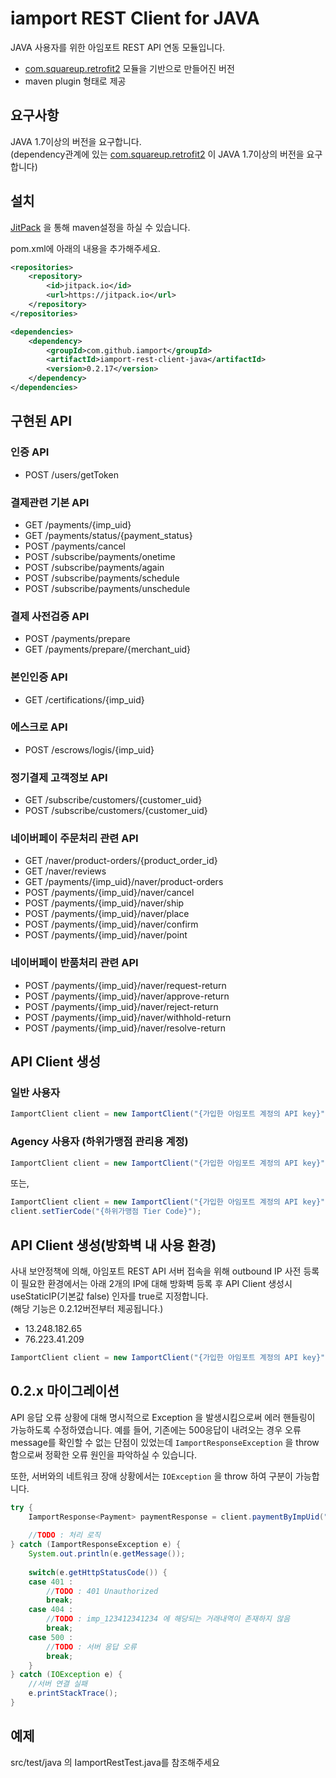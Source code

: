 # iamport REST Client for JAVA
JAVA 사용자를 위한 아임포트 REST API 연동 모듈입니다.

- [com.squareup.retrofit2](https://github.com/square/retrofit) 모듈을 기반으로 만들어진 버전
- maven plugin 형태로 제공


## 요구사항
JAVA 1.7이상의 버전을 요구합니다.  
(dependency관계에 있는 [com.squareup.retrofit2](https://github.com/square/retrofit) 이 JAVA 1.7이상의 버전을 요구합니다)


## 설치
    
[JitPack](https://jitpack.io/#iamport/iamport-rest-client-java) 을 통해 maven설정을 하실 수 있습니다.  

pom.xml에 아래의 내용을 추가해주세요. 

```xml
<repositories>
	<repository>
	    <id>jitpack.io</id>
	    <url>https://jitpack.io</url>
	</repository>
</repositories>
```

```xml
<dependencies>
	<dependency>
	    <groupId>com.github.iamport</groupId>
	    <artifactId>iamport-rest-client-java</artifactId>
	    <version>0.2.17</version>
	</dependency>
</dependencies>
```
 


## 구현된 API

### 인증 API  

- POST /users/getToken

### 결제관련 기본 API  

- GET /payments/{imp_uid}
- GET /payments/status/{payment_status}
- POST /payments/cancel
- POST /subscribe/payments/onetime
- POST /subscribe/payments/again
- POST /subscribe/payments/schedule
- POST /subscribe/payments/unschedule

### 결제 사전검증 API

- POST /payments/prepare
- GET /payments/prepare/{merchant_uid}

### 본인인증 API  

- GET /certifications/{imp_uid}

### 에스크로 API   

- POST /escrows/logis/{imp_uid}

### 정기결제 고객정보 API

- GET /subscribe/customers/{customer_uid}
- POST /subscribe/customers/{customer_uid}

### 네이버페이 주문처리 관련 API  

- GET /naver/product-orders/{product_order_id}
- GET /naver/reviews
- GET /payments/{imp_uid}/naver/product-orders
- POST /payments/{imp_uid}/naver/cancel
- POST /payments/{imp_uid}/naver/ship
- POST /payments/{imp_uid}/naver/place
- POST /payments/{imp_uid}/naver/confirm
- POST /payments/{imp_uid}/naver/point

### 네이버페이 반품처리 관련 API  

- POST /payments/{imp_uid}/naver/request-return
- POST /payments/{imp_uid}/naver/approve-return
- POST /payments/{imp_uid}/naver/reject-return
- POST /payments/{imp_uid}/naver/withhold-return
- POST /payments/{imp_uid}/naver/resolve-return

## API Client 생성  

### 일반 사용자

```java
IamportClient client = new IamportClient("{가입한 아임포트 계정의 API key}", "{가입한 아임포트 계정의 API secret}");
```

### Agency 사용자 (하위가맹점 관리용 계정)
```java
IamportClient client = new IamportClient("{가입한 아임포트 계정의 API key}", "{가입한 아임포트 계정의 API secret}", "{하위가맹점 Tier Code}");
```

또는,

```java
IamportClient client = new IamportClient("{가입한 아임포트 계정의 API key}", "{가입한 아임포트 계정의 API secret}");
client.setTierCode("{하위가맹점 Tier Code}");
```

## API Client 생성(방화벽 내 사용 환경)  
사내 보안정책에 의해, 아임포트 REST API 서버 접속을 위해 outbound IP 사전 등록이 필요한 환경에서는 아래 2개의 IP에 대해 방화벽 등록 후 API Client 생성시 useStaticIP(기본값 false) 인자를 true로 지정합니다.  
(해당 기능은 0.2.12버전부터 제공됩니다.)

- 13.248.182.65
- 76.223.41.209

```java
IamportClient client = new IamportClient("{가입한 아임포트 계정의 API key}", "{가입한 아임포트 계정의 API secret}", true);
```


## 0.2.x 마이그레이션  
API 응답 오류 상황에 대해 명시적으로 Exception 을 발생시킴으로써 에러 핸들링이 가능하도록 수정하였습니다. 
예를 들어, 기존에는 500응답이 내려오는 경우 오류 message를 확인할 수 없는 단점이 있었는데 `IamportResponseException` 을 throw 함으로써 정확한 오류 원인을 파악하실 수 있습니다.  

또한, 서버와의 네트워크 장애 상황에서는 `IOException` 을 throw 하여 구분이 가능합니다. 

```java
try {
	IamportResponse<Payment> paymentResponse = client.paymentByImpUid("imp_123412341234");
	
	//TODO : 처리 로직
} catch (IamportResponseException e) {
	System.out.println(e.getMessage());
	
	switch(e.getHttpStatusCode()) {
	case 401 :
		//TODO : 401 Unauthorized 
		break;
	case 404 :
		//TODO : imp_123412341234 에 해당되는 거래내역이 존재하지 않음
	 	break;
	case 500 :
		//TODO : 서버 응답 오류
		break;
	}
} catch (IOException e) {
	//서버 연결 실패
	e.printStackTrace();
}
```

## 예제
src/test/java 의 IamportRestTest.java를 참조해주세요
